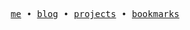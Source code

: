 <p align="center">
  <samp>
    <a href="https://itsrohman.space">me</a> •
    <a href="https://itsrohman.space/blog">blog</a> •
    <a href="https://itsrohman.space/project">projects</a> •
    <a href="https://itsrohman.space/bookmark">bookmarks</a>
  </samp>
</p>
